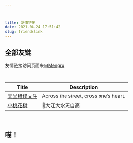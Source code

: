```yaml
---



title: 友情链接
date: 2021-08-24 17:51:42
slug: friendslink
---
```


## 全部友链

友情链接访问页面来自[Mengru](https://mengru.space/)

<br>

| Title            | Description                                                             |
|----------------------|---------------------------------------------------------------------|
| [天堂错误文件](https://naturaleki.one/)            | Across the street, cross one’s heart.
| [小桃花树](https://strawberryxuan.icu/)            | 🌸大江大水天自高


<br/>

## 喵！

